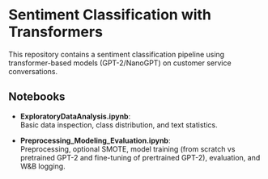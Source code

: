 # Sentiment Classification with Transformers

This repository contains a sentiment classification pipeline using transformer-based models (GPT-2/NanoGPT) on customer service conversations.

## Notebooks

- **ExploratoryDataAnalysis.ipynb**:  
  Basic data inspection, class distribution, and text statistics.

- **Preprocessing_Modeling_Evaluation.ipynb**:  
  Preprocessing, optional SMOTE, model training (from scratch vs pretrained GPT-2 and fine-tuning of prertrained GPT-2), evaluation, and W&B logging.
